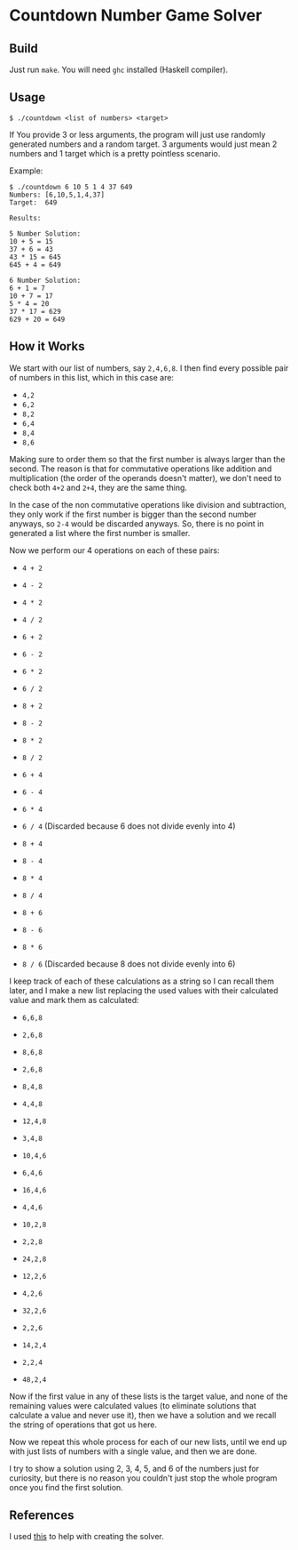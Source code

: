 # Countdown Number Game Solver

## Build

Just run `make`. You will need `ghc` installed (Haskell compiler).

## Usage

```
$ ./countdown <list of numbers> <target>
```

If You provide 3 or less arguments, the program will just use randomly generated
numbers and a random target. 3 arguments would just mean 2 numbers and 1 target
which is a pretty pointless scenario.

Example:

```
$ ./countdown 6 10 5 1 4 37 649
Numbers: [6,10,5,1,4,37]
Target:  649

Results:

5 Number Solution:
10 + 5 = 15
37 + 6 = 43
43 * 15 = 645
645 + 4 = 649

6 Number Solution:
6 + 1 = 7
10 + 7 = 17
5 * 4 = 20
37 * 17 = 629
629 + 20 = 649
```

## How it Works

We start with our list of numbers, say `2,4,6,8`. I then find every possible
pair of numbers in this list, which in this case are:

- `4,2`
- `6,2`
- `8,2`
- `6,4`
- `8,4`
- `8,6`

Making sure to order them so that the first number is always larger than the
second. The reason is that for commutative operations like addition and
multiplication (the order of the operands doesn't matter), we don't need to
check both `4+2` and `2+4`, they are the same thing.

In the case of the non commutative operations like division and subtraction,
they only work if the first number is bigger than the second number anyways, so
`2-4` would be discarded anyways. So, there is no point in generated a list
where the first number is smaller.

Now we perform our 4 operations on each of these pairs:

- `4 + 2`
- `4 - 2`
- `4 * 2`
- `4 / 2`

- `6 + 2`
- `6 - 2`
- `6 * 2`
- `6 / 2`

- `8 + 2`
- `8 - 2`
- `8 * 2`
- `8 / 2`

- `6 + 4`
- `6 - 4`
- `6 * 4`
- `6 / 4` (Discarded because 6 does not divide evenly into 4)

- `8 + 4`
- `8 - 4`
- `8 * 4`
- `8 / 4`

- `8 + 6`
- `8 - 6`
- `8 * 6`
- `8 / 6` (Discarded because 8 does not divide evenly into 6)

I keep  track of each of these calculations as a string so I can recall them
later, and I make a new list replacing the used values with their calculated
value and mark them as calculated:

- `6,6,8`
- `2,6,8`
- `8,6,8`
- `2,6,8`

- `8,4,8`
- `4,4,8`
- `12,4,8`
- `3,4,8`

- `10,4,6`
- `6,4,6`
- `16,4,6`
- `4,4,6`

- `10,2,8`
- `2,2,8`
- `24,2,8`

- `12,2,6`
- `4,2,6`
- `32,2,6`
- `2,2,6`

- `14,2,4`
- `2,2,4`
- `48,2,4`

Now if the first value in any of these lists is the target value, and none of
the remaining values were calculated values (to eliminate solutions that
calculate a value and never use it), then we have a solution and we recall the
string of operations that got us here.

Now we repeat this whole process for each of our new lists, until we end up with
just lists of numbers with a single value, and then we are done.

I try to show a solution using 2, 3, 4, 5, and 6 of the numbers just for
curiosity, but there is no reason you couldn't just stop the whole program once
you find the first solution.

## References

I used [this](https://cgjennings.ca/articles/countdown-numbers/) to help with
creating the solver.
